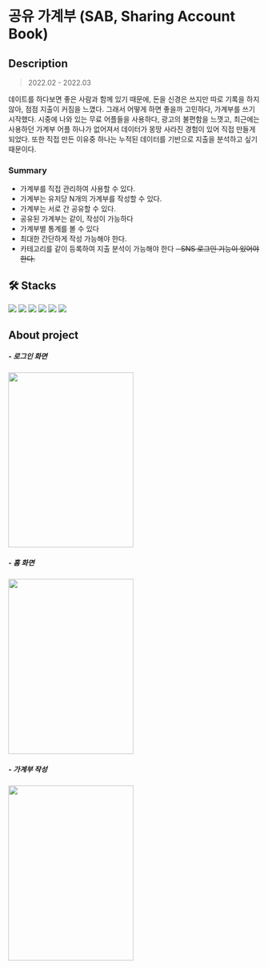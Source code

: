 # 공유 가계부 (SAB, Sharing Account Book)

## Description
> 2022.02 - 2022.03

데이트를 하다보면 좋은 사람과 함께 있기 때문에, 돈을 신경은 쓰지만 따로 기록을 하지 않아, 점점 지출이 커짐을 느꼈다.  그래서 어떻게 하면 좋을까 고민하다, 가계부를 쓰기 시작했다. 
시중에 나와 있는 무료 어플들을 사용하다, 광고의 불편함을 느꼇고, 최근에는 사용하던 가계부 어플 하나가 없어져서 데이터가 몽땅 사라진 경험이 있어 직접 만들게 되었다.
또한 직접 만든 이유중 하나는 누적된 데이터를 기반으로 지출을 분석하고 싶기 때문이다.


### Summary
- 가계부를 직접 관리하여 사용할 수 있다.
- 가계부는 유저당 N개의 가계부를 작성할 수 있다.
- 가계부는 서로 간 공유할 수 있다.
- 공유된 가계부는 같이, 작성이 가능하다
- 가계부별 통계를 볼 수 있다
- 최대한 간단하게 작성 가능해야 한다.
- 카테고리를 같이 등록하여 지출 분석이 가능해야 한다
~~- SNS 로그인 기능이 있어야 한다.~~

## 🛠  Stacks
<div>
	<img src="http://img.shields.io/badge/-Spring Boot-555555?style=flat&logo=Spring Boot"/>
	<img src="http://img.shields.io/badge/-JWT-000000?style=flat&logo=JSON Web Tokens"/>
	<img src="http://img.shields.io/badge/-JPA-59666C?style=flat&logo=Hibernate"/>
	<img src="http://img.shields.io/badge/-mariaDB-success?style=flat&logo=mariaDB"/>
	<img src="http://img.shields.io/badge/-Vue.js-blue?style=flat&logo=Vue.js"/>
	<img src="http://img.shields.io/badge/-Vuetify-1867C0?style=flat&logo=Vuetify"/>
</div>	

## About project
##### - 로그인 화면
<img src="https://user-images.githubusercontent.com/97422685/156969042-c576ec2f-d582-46bb-80d1-6569a914bb64.gif"  width="250" height="350"/>

##### - 홈 화면
<img src="https://user-images.githubusercontent.com/97422685/156969062-f5b0db8c-dd2f-49fd-b53d-1d3858b31b21.gif"  width="250" height="350"/>

##### - 가계부 작성
<img src="https://user-images.githubusercontent.com/97422685/156969073-2ca376e4-4867-4927-8bd3-991a21b41676.gif"  width="250" height="350"/>


